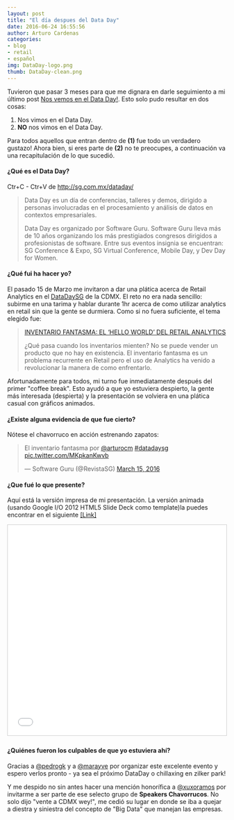 ```yaml
---
layout: post
title: "El día despues del Data Day"
date: 2016-06-24 16:55:56
author: Arturo Cardenas
categories:
- blog
- retail
- español
img: DataDay-logo.png
thumb: DataDay-clean.png
---
```


Tuvieron que pasar 3 meses para que me dignara en darle seguimiento a mi último post [Nos vemos en el Data Day!](http://arturocm.github.io/dataday-preview). Esto solo pudo resultar en dos cosas: 

1. Nos vimos en el Data Day.
2. **NO** nos vimos en el Data Day. 

Para todos aquellos que entran dentro de **(1)** fue todo un verdadero gustazo! Ahora bien, si eres parte de **(2)** no te preocupes, a continuación va una recapitulación de lo que sucedió. 

<!--more-->

#### ¿Qué es el Data Day?

Ctr+C - Ctr+V de <a href="http://sg.com.mx/dataday/" target="_blank">http://sg.com.mx/dataday/</a>

>Data Day es un día de conferencias, talleres y demos, dirigido a personas involucradas en el procesamiento y análisis de datos en contextos empresariales.
>
>Data Day es organizado por Software Guru. Software Guru lleva más de 10 años organizando los más prestigiados congresos dirigidos a profesionistas de software. Entre sus eventos insignia se encuentran: SG Conference & Expo, SG Virtual Conference, Mobile Day, y Dev Day for Women.


#### ¿Qué fui ha hacer yo?

El pasado 15 de Marzo me invitaron a dar una plática acerca de Retail Analytics en el [DataDaySG](http://sg.com.mx/dataday/) de la CDMX. El reto no era nada sencillo: subirme en una tarima y hablar durante 1hr acerca de como utilizar analytics en retail sin que la gente se durmiera. Como si no fuera suficiente, el tema elegido fue:

>[INVENTARIO FANTASMA: EL ‘HELLO WORLD’ DEL RETAIL ANALYTICS](http://sg.com.mx/dataday/session/inventario-fantasma-el-hello-world-del-retail-analytics/)
>
>¿Qué pasa cuando los inventarios mienten? No se puede vender un producto que no hay en existencia. El inventario fantasma es un problema recurrente en Retail pero el uso de Analytics ha venido a revolucionar la manera de como enfrentarlo.

Afortunadamente para todos, mi turno fue inmediatamente después del primer "coffee break". Esto ayudó a que yo estuviera despierto, la gente más interesada (despierta) y la presentación se volviera en una plática casual con gráficos animados.

#### ¿Existe alguna evidencia de que fue cierto?

Nótese el chavorruco en acción estrenando zapatos:

<blockquote class="twitter-tweet" data-lang="en"><p lang="es" dir="ltr">El inventario fantasma por <a href="https://twitter.com/arturocm">@arturocm</a> <a href="https://twitter.com/hashtag/datadaysg?src=hash">#datadaysg</a> <a href="https://t.co/MKpkanKwvb">pic.twitter.com/MKpkanKwvb</a></p>&mdash; Software Guru (@RevistaSG) <a href="https://twitter.com/RevistaSG/status/709817040450789376">March 15, 2016</a></blockquote>
<script async src="//platform.twitter.com/widgets.js" charset="utf-8"></script>

#### ¿Que fué lo que presente?

Aquí está la versión impresa de mi presentación. La versión animada (usando Google I/O 2012 HTML5 Slide Deck como template)la puedes encontrar en el siguiente <a href="http://arturocm.github.io/dataday/" target="_blank">[Link]</a>

<iframe src="//www.slideshare.net/slideshow/embed_code/key/65YQmyh13poSot" width="595" height="485" frameborder="0" marginwidth="0" marginheight="0" scrolling="no" style="border:1px solid #CCC; border-width:1px; margin-bottom:5px; max-width: 100%;" allowfullscreen> </iframe> 

#### ¿Quiénes fueron los culpables de que yo estuviera ahí?

Gracias a <a href="https://twitter.com/pedrogk" target="_blank">@pedrogk</a> y a <a href="https://twitter.com/marayve" target="_blank">@marayve</a> por organizar este excelente evento y espero verlos pronto - ya sea el próximo DataDay o chillaxing en zilker park!

Y me despido no sin antes hacer una mención honorífica a <a href="https://twitter.com/xuxoramos" target="_blank">@xuxoramos</a> por invitarme a ser parte de ese selecto grupo de **Speakers Chavorrucos**. No solo dijo "vente a CDMX wey!", me cedió su lugar en donde se iba a quejar a diestra y siniestra del concepto de "Big Data" que manejan las empresas. 


